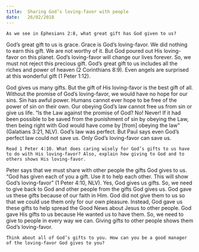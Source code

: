 ```yaml
---
title:  Sharing God’s loving-favor with people
date:   26/02/2018
---
```


`As we see in Ephesians 2:8, what great gift has God given to us?` 

God’s great gift to us is grace. Grace is God’s loving-favor. We did nothing to earn this gift. We are not worthy of it. But God poured out His loving-favor on this planet. God’s loving-favor will change our lives forever. So, we must not reject this precious gift. God’s great gift to us includes all the riches and power of heaven (2 Corinthians 8:9). Even angels are surprised at this wonderful gift (1 Peter 1:12). 

God gives us many gifts. But the gift of His loving-favor is the best gift of all. Without the promise of God’s loving-favor, we would have no hope for our sins. Sin has awful power. Humans cannot ever hope to be free of the power of sin on their own. Our obeying God’s law cannot free us from sin or give us life. “Is the Law against the promise of God? No! Never! If it had been possible to be saved from the punishment of sin by obeying the Law, then being right with God would have come by [from] obeying the law” (Galatians 3:21, NLV). God’s law was perfect. But Paul says even God’s perfect law could not save us. Only God’s loving-favor can save us. 

`Read 1 Peter 4:10. What does caring wisely for God’s gifts to us have to do with His loving-favor? Also, explain how giving to God and to others shows His loving-favor.` 

Peter says that we must share with other people the gifts God gives to us. “God has given each of you a gift. Use it to help each other. This will show God’s loving-favor” (1 Peter 4:10, NLV). Yes, God gives us gifts. So, we need to give back to God and other people from the gifts God gives us. God gave us these gifts because of our faith in Him. God did not give them to us so that we could use them only for our own pleasure. Instead, God gave us these gifts to help spread the Good News about Jesus to other people. God gave His gifts to us because He wanted us to have them. So, we need to give to people in every way we can. Giving gifts to other people shows them God’s loving-favor. 

`Think about all of God’s gifts to you. How can you be a good manager of the loving-favor God gives to you?`